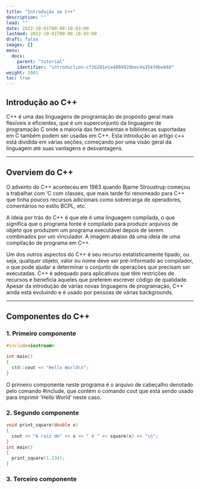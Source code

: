 ```yaml
---
title: "Introdução ao C++"
description: ""
lead: ""
date: 2022-10-01T00:08:18-03:00
lastmod: 2022-10-01T00:08:18-03:00
draft: false
images: []
menu:
  docs:
    parent: "tutorial"
    identifier: "introduction-cf3b201e1a480492dbec4a35439be848"
weight: 1001
toc: true
---
```

## Introdução ao C++

C++ é uma das linguagens de programação de propósito geral mais flexíveis e eficientes, que é um superconjunto da linguagem de programação C onde a maioria das ferramentas e bibliotecas suportadas em C também podem ser usadas em C++. Esta introdução ao artigo c++ está dividida em várias seções, começando por uma visão geral da linguagem até suas vantagens e desvantagens.

____

## Overviem do C++

O advento do C++ aconteceu em 1983 quando Bjarne Stroustrup começou a trabalhar com ‘C com classes, que mais tarde foi renomeado para C++ que tinha poucos recursos adicionais como sobrecarga de operadores, comentários no estilo BCPL, etc.

A ideia por trás do C++ é que ele é uma linguagem compilada, o que significa que o programa fonte é compilado para produzir arquivos de objeto que produzem um programa executável depois de serem combinados por um vinculador. A imagem abaixo dá uma ideia de uma compilação de programa em C++.

Um dos outros aspectos do C++ é seu recurso estatisticamente tipado, ou seja, qualquer objeto, valor ou nome deve ser pré-informado ao compilador, o que pode ajudar a determinar o conjunto de operações que precisam ser executadas. C++ é adequado para aplicativos que têm restrições de recursos e beneficia aqueles que preferem escrever código de qualidade. Apesar da introdução de várias novas linguagens de programação, C++ ainda está evoluindo e é usado por pessoas de várias backgrounds.

___

## Componentes do C++

### 1. Primeiro componente

```c++
#include<iostream>

int main()
{
  std::cout << "Hello World\n";
}
```
O primeiro componente neste programa é o arquivo de cabeçalho denotado pelo comando #include<iostream>, que contém o comando cout que está sendo usado para imprimir ‘Hello World’ neste caso. 

### 2. Segundo componente

```c++
void print_square(double x)
{
  cout << "A raiz de" << x << " é " << square(x) << "\n";
}
int main()
{
  print_square(1.234);
}
```

### 3. Terceiro componente